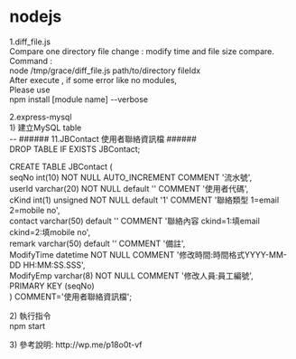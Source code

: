 # nodejs
1.diff_file.js<br/>
  Compare one directory file change : modify time and file size compare. <br/>
  Command : <br/>
    node /tmp/grace/diff_file.js path/to/directory fileIdx <br/>
  After execute , if some error like no modules, <br/>
  Please use <br/>
  npm install [module name] --verbose<br/>
<p/>
2.express-mysql<br/>
  1) 建立MySQL table<br/>
  -- ###### 11.JBContact 使用者聯絡資訊檔 ######<br/>
DROP TABLE IF EXISTS JBContact;<br/>

CREATE TABLE JBContact (<br/>
  seqNo int(10) NOT NULL AUTO_INCREMENT COMMENT '流水號',<br/>
  userId varchar(20) NOT NULL default '' COMMENT '使用者代碼',<br/>
  cKind int(1) unsigned NOT NULL default '1' COMMENT '聯絡類型 1=email 2=mobile no',<br/>
  contact varchar(50) default '' COMMENT '聯絡內容 ckind=1:填email ckind=2:填mobile no',<br/>
  remark varchar(50) default '' COMMENT '備註',<br/>
  ModifyTime datetime NOT NULL COMMENT '修改時間:時間格式YYYY-MM-DD HH:MM:SS.SSS',<br/>
  ModifyEmp varchar(8) NOT NULL COMMENT '修改人員:員工編號',  <br/>
  PRIMARY KEY (seqNo)<br/>
) COMMENT='使用者聯絡資訊檔';<br/>
<p/>
  2) 執行指令<br/>
  npm start<br/>
<p/>  
  3) 參考說明: http://wp.me/p18o0t-vf<br/>
